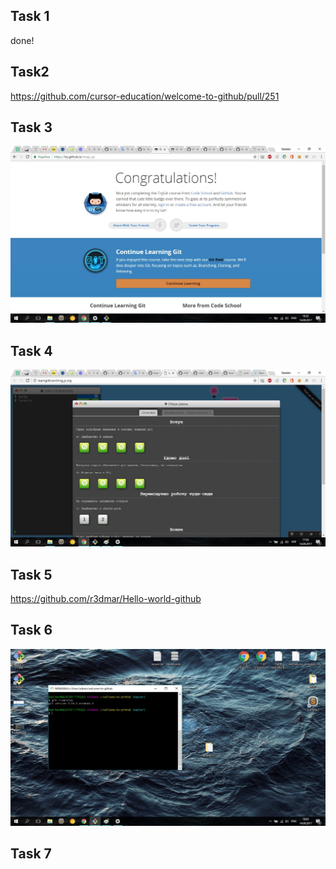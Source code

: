 ## Task 1
done!
## Task2 
https://github.com/cursor-education/welcome-to-github/pull/251
## Task 3
![](https://github.com/r3dmar/HW2-gihub/blob/master/hw2tsk3.jpg)
## Task 4
![](https://github.com/r3dmar/HW2-gihub/blob/master/hw2tsk4.jpg)
## Task 5
https://github.com/r3dmar/Hello-world-github
## Task 6
![](https://github.com/r3dmar/HW2-gihub/blob/master/hw2tsk6.jpg)
## Task 7
